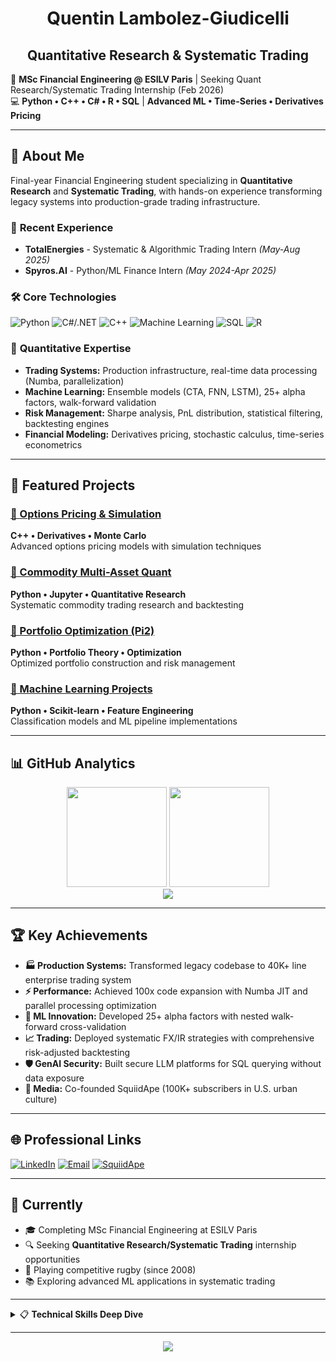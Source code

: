 <div align="center">

# Quentin Lambolez-Giudicelli
## Quantitative Research & Systematic Trading

</div>

🎯 **MSc Financial Engineering @ ESILV Paris** | Seeking Quant Research/Systematic Trading Internship (Feb 2026)  
💻 **Python • C++ • C# • R • SQL** | **Advanced ML • Time-Series • Derivatives Pricing**

---

## 👋 About Me

Final-year Financial Engineering student specializing in **Quantitative Research** and **Systematic Trading**, with hands-on experience transforming legacy systems into production-grade trading infrastructure.

### 🏢 **Recent Experience**
- **TotalEnergies** - Systematic & Algorithmic Trading Intern *(May-Aug 2025)*
- **Spyros.AI** - Python/ML Finance Intern *(May 2024-Apr 2025)*

### 🛠️ **Core Technologies**
![Python](https://img.shields.io/badge/Python-3776AB?style=for-the-badge&logo=python&logoColor=white)
![C#/.NET](https://img.shields.io/badge/C%23-.NET-512BD4?style=for-the-badge&logo=.net&logoColor=white)
![C++](https://img.shields.io/badge/C++-00599C?style=for-the-badge&logo=c%2B%2B&logoColor=white)
![Machine Learning](https://img.shields.io/badge/Machine%20Learning-FF6F00?style=for-the-badge&logo=tensorflow&logoColor=white)
![SQL](https://img.shields.io/badge/SQL-4479A1?style=for-the-badge&logo=mysql&logoColor=white)
![R](https://img.shields.io/badge/R-276DC3?style=for-the-badge&logo=r&logoColor=white)

### 🎯 **Quantitative Expertise**
- **Trading Systems:** Production infrastructure, real-time data processing (Numba, parallelization)
- **Machine Learning:** Ensemble models (CTA, FNN, LSTM), 25+ alpha factors, walk-forward validation
- **Risk Management:** Sharpe analysis, PnL distribution, statistical filtering, backtesting engines
- **Financial Modeling:** Derivatives pricing, stochastic calculus, time-series econometrics

---

## 🚀 **Featured Projects**

### [🔗 Options Pricing & Simulation](https://github.com/IrishRugbyman/options-pricing-and-simulation)
**C++ • Derivatives • Monte Carlo**  
Advanced options pricing models with simulation techniques

### [🔗 Commodity Multi-Asset Quant](https://github.com/IrishRugbyman/commo-multiasset-quant)
**Python • Jupyter • Quantitative Research**  
Systematic commodity trading research and backtesting

### [🔗 Portfolio Optimization (Pi2)](https://github.com/IrishRugbyman/Pi2)
**Python • Portfolio Theory • Optimization**  
Optimized portfolio construction and risk management

### [🔗 Machine Learning Projects](https://github.com/IrishRugbyman/iris-titanic-ml)
**Python • Scikit-learn • Feature Engineering**  
Classification models and ML pipeline implementations

---

## 📊 **GitHub Analytics**

<div align="center">
  <img height="160em" src="https://github-readme-stats.vercel.app/api?username=IrishRugbyman&show_icons=true&theme=tokyonight&hide_border=true&include_all_commits=true&count_private=true"/>
  <img height="160em" src="https://github-readme-stats.vercel.app/api/top-langs/?username=IrishRugbyman&layout=compact&theme=tokyonight&hide_border=true"/>
</div>

<div align="center">
  <img src="https://github-readme-streak-stats.herokuapp.com/?user=IrishRugbyman&theme=tokyonight&hide_border=true"/>
</div>

---

## 🏆 **Key Achievements**

- **🏭 Production Systems:** Transformed legacy codebase to 40K+ line enterprise trading system
- **⚡ Performance:** Achieved 100x code expansion with Numba JIT and parallel processing optimization
- **🤖 ML Innovation:** Developed 25+ alpha factors with nested walk-forward cross-validation
- **📈 Trading:** Deployed systematic FX/IR strategies with comprehensive risk-adjusted backtesting
- **🛡️ GenAI Security:** Built secure LLM platforms for SQL querying without data exposure
- **📰 Media:** Co-founded SquiidApe (100K+ subscribers in U.S. urban culture)

---

## 🌐 **Professional Links**

[![LinkedIn](https://img.shields.io/badge/LinkedIn-0077B5?style=for-the-badge&logo=linkedin&logoColor=white)](https://www.linkedin.com/in/quentin-lambolez/)
[![Email](https://img.shields.io/badge/Email-D14836?style=for-the-badge&logo=gmail&logoColor=white)](mailto:quentin.lambolez@edu.devinci.fr)
[![SquiidApe](https://img.shields.io/badge/SquiidApe-FF4500?style=for-the-badge&logo=reddit&logoColor=white)](https://www.linkedin.com/company/93077055/)

---

## 🌱 **Currently**

- 🎓 Completing MSc Financial Engineering at ESILV Paris
- 🔍 Seeking **Quantitative Research/Systematic Trading** internship opportunities
- 🏉 Playing competitive rugby (since 2008)
- 📚 Exploring advanced ML applications in systematic trading

---

<details>
<summary>📋 <strong>Technical Skills Deep Dive</strong></summary>

### **Programming Languages**
- **Python:** Production systems, ML pipelines, backtesting frameworks
- **C++:** High-performance computing, derivatives pricing models
- **R:** Econometrics, statistical analysis, time-series modeling
- **SQL:** Database optimization, complex financial data queries
- **C#/.NET:** Enterprise applications and financial tools

### **Financial Engineering**
- **Derivatives:** Pricing models, Greeks calculation, hedging strategies
- **Risk Management:** VaR, stress testing, portfolio optimization
- **Time Series:** ARIMA, GARCH, state-space models, regime detection
- **Machine Learning:** Feature engineering, ensemble methods, cross-validation

### **Tools & Frameworks**
- **ML:** Scikit-learn, TensorFlow, Optuna, Numba
- **Data:** Pandas, NumPy, Milvus, Bloomberg Terminal
- **Dev:** Git, Linux, LaTeX, FastAPI, LangChain
- **Finance:** Quantlib, Bloomberg APIs, market data processing

</details>

---

<div align="center">
  <img src="https://visitor-badge.glitch.me/badge?page_id=IrishRugbyman.IrishRugbyman&style=flat-square&color=0088cc"/>
</div>
